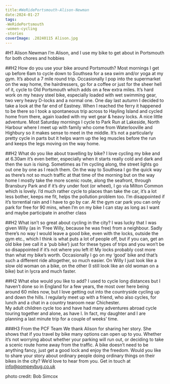 ```yaml
---
title:#WeRidePortsmouth-Alison-Newman
date:2024-01-27
tags:
-WeRidePortsmouth
-women-cycling
-stories
coverImage: .20240115 Alison.jpg
---
```

#H1 Alison Newman
I’m Alison, and I use my bike to get about in Portsmouth for both chores and hobbies

##H2 How do you use your bike around Portsmouth?
Most mornings I get up before 6am to cycle down to Southsea for a sea swim and/or yoga at my gym. It’s about a 7 mile round trip. Occasionally I pop into the supermarket on the way home, the hairdressers, go for a coffee or just for the sheer hell of it, cycle to Old Portsmouth which adds on a few extra miles. It’s hard work on my heavy steel bike, especially loaded with wet swimming gear, two very heavy D-locks and a normal one. 
One day last autumn I decided to take a look at the far end of Eastney. When I reached the ferry it happened to be there so I took a spontaneous trip across to Hayling Island and cycled home from there, again loaded with my wet gear & heavy locks. 
A nice little adventure. 
Most Saturday mornings I cycle to Park Run at Lakeside, North Harbour where I meet up with family who come from Waterlooville and Highbury so it makes sense to meet in the middle. It’s not a particularly pretty cycle in parts but it helps warm up the leg muscles before the run and keeps the legs moving on the way home. 

##H2 What do you like about travelling by bike?
I love cycling my bike and at 6.30am it’s even better, especially when it starts really cold and dark and then the sun is rising. Sometimes as I’m cycling along, the street lights go out one by one as I reach them. On the way to Southsea I go the quick way as there’s not so much traffic at that time of the morning but on the way home I mostly take the more scenic route, along the seafront, through Bransbury Park and if it’s dry under foot (or wheel), I go via Milton Common which is lovely. 
I’d much rather cycle to places than take the car, it’s a lot less bother, keeps me fit, helps the pollution problem too. I’m disappointed if it’s torrential rain and I have to go by car. At the gym car park you can only park for free for 90 mins, when I’m on my bike I can stay as long as I want and maybe participate in another class

##H2 What isn’t so great about cycling in the city?
I was lucky that I was given Willy (as in ‘Free Willy, because he was free) from a neighbour. Sadly there’s no way I would leave a good bike, even with the locks, outside the gym etc., which I think is what puts a lot of people off, but if you can, get an old bike (we call it a ‘pub bike’) just for these types of trips and you won’t be so disappointed if it’s not where you left it!  My locks probably cost more than what my bike’s worth. 
Occasionally I go on my ‘good’ bike and that’s such a different ride altogether, so much easier. On Willy I just look like a slow old woman on a bike, on the other (I still look like an old woman on a bike) but in lycra and much faster. 

##H2 What else would you like to add?
I used to cycle long distances but I haven’t done so in England for a few years, the most over here being around 60 miles now, but I love getting out into the countryside cycling up and down the hills. I regularly meet up with a friend, who also cycles, for lunch and a chat in a country tearoom near Chichester.  
My adult children cycle too and have had many adventures abroad cycle touring together and alone, as have I. In fact, my daughter and I are planning a last minute trip for a couple of weeks’ time. 

###H3 From the PCF Team 
We thank Alison for sharing her story. She shows that if you travel by bike many options can open up to you.  Whether it’s not worrying about whether your parking will run out, or deciding to take a scenic route home away from the traffic. A bike doesn’t need to be anything fancy, just get a good lock and enjoy the freedom.
Would you like to share your story about ordinary people doing ordinary things on their bikes in the city?  We’d love to hear from you. 
Get in touch at info@pompeybug.co.uk

photo credit: Bob Simcox
